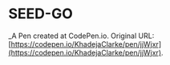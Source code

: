 # SEED-GO
 _A Pen created at CodePen.io. Original URL: [https://codepen.io/KhadejaClarke/pen/jjWjxr](https://codepen.io/KhadejaClarke/pen/jjWjxr).

 